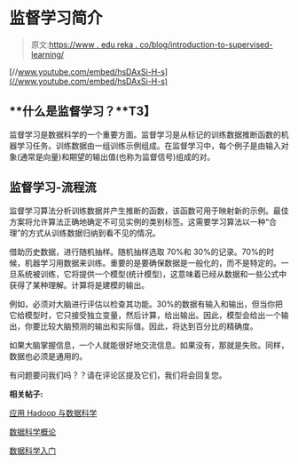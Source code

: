 # 监督学习简介

> 原文:[https://www . edu reka . co/blog/introduction-to-supervised-learning/](https://www.edureka.co/blog/introduction-to-supervised-learning/)

[//www.youtube.com/embed/hsDAxSi-H-s](//www.youtube.com/embed/hsDAxSi-H-s)

## **什么是监督学习？**T3】

监督学习是数据科学的一个重要方面。监督学习是从标记的训练数据推断函数的机器学习任务。训练数据由一组训练示例组成。在监督学习中，每个例子是由输入对象(通常是向量)和期望的输出值(也称为监督信号)组成的对。

## **监督学习-流程流**

监督学习算法分析训练数据并产生推断的函数，该函数可用于映射新的示例。最佳方案将允许算法正确地确定不可见实例的类别标签。这需要学习算法以一种“合理”的方式从训练数据归纳到看不见的情况。

借助历史数据，进行随机抽样。随机抽样选取 70%和 30%的记录。70%的时候，机器学习用数据来训练。重要的是要确保数据是一般化的，而不是特定的。一旦系统被训练，它将提供一个模型(统计模型)，这意味着已经从数据和一些公式中获得了某种理解。计算将是建模的输出。

例如，必须对大脑进行评估以检查其功能。30%的数据有输入和输出，但当你把它给模型时，它只接受独立变量，然后计算，给出输出。因此，模型会给出一个输出，你要比较大脑预测的输出和实际值。因此，将达到百分比的精确度。

如果大脑掌握信息，一个人就能很好地交流信息。如果没有，那就是失败。同样，数据也必须是通用的。

有问题要问我们吗？？请在评论区提及它们，我们将会回复您。

**相关帖子:**

[应用 Hadoop 与数据科学](https://www.edureka.co/blog/applying-hadoop-with-data-science/)

[数据科学概论](https://www.edureka.co/blog/what-is-data-science/)

[数据科学入门](https://www.edureka.co/data-science)